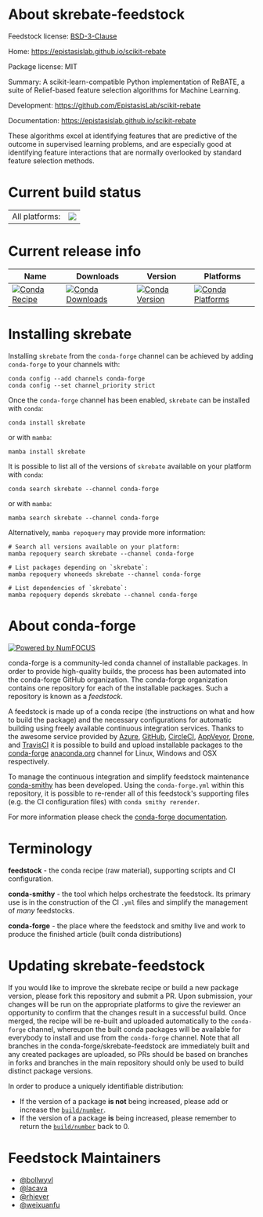 About skrebate-feedstock
========================

Feedstock license: [BSD-3-Clause](https://github.com/conda-forge/skrebate-feedstock/blob/main/LICENSE.txt)

Home: https://epistasislab.github.io/scikit-rebate

Package license: MIT

Summary: A scikit-learn-compatible Python implementation of ReBATE, a suite of
Relief-based feature selection algorithms for Machine Learning.


Development: https://github.com/EpistasisLab/scikit-rebate

Documentation: https://epistasislab.github.io/scikit-rebate

These algorithms excel at identifying features that are predictive of the
outcome in supervised learning problems, and are especially good at
identifying feature interactions that are normally overlooked by standard
feature selection methods.


Current build status
====================


<table><tr><td>All platforms:</td>
    <td>
      <a href="https://dev.azure.com/conda-forge/feedstock-builds/_build/latest?definitionId=5091&branchName=main">
        <img src="https://dev.azure.com/conda-forge/feedstock-builds/_apis/build/status/skrebate-feedstock?branchName=main">
      </a>
    </td>
  </tr>
</table>

Current release info
====================

| Name | Downloads | Version | Platforms |
| --- | --- | --- | --- |
| [![Conda Recipe](https://img.shields.io/badge/recipe-skrebate-green.svg)](https://anaconda.org/conda-forge/skrebate) | [![Conda Downloads](https://img.shields.io/conda/dn/conda-forge/skrebate.svg)](https://anaconda.org/conda-forge/skrebate) | [![Conda Version](https://img.shields.io/conda/vn/conda-forge/skrebate.svg)](https://anaconda.org/conda-forge/skrebate) | [![Conda Platforms](https://img.shields.io/conda/pn/conda-forge/skrebate.svg)](https://anaconda.org/conda-forge/skrebate) |

Installing skrebate
===================

Installing `skrebate` from the `conda-forge` channel can be achieved by adding `conda-forge` to your channels with:

```
conda config --add channels conda-forge
conda config --set channel_priority strict
```

Once the `conda-forge` channel has been enabled, `skrebate` can be installed with `conda`:

```
conda install skrebate
```

or with `mamba`:

```
mamba install skrebate
```

It is possible to list all of the versions of `skrebate` available on your platform with `conda`:

```
conda search skrebate --channel conda-forge
```

or with `mamba`:

```
mamba search skrebate --channel conda-forge
```

Alternatively, `mamba repoquery` may provide more information:

```
# Search all versions available on your platform:
mamba repoquery search skrebate --channel conda-forge

# List packages depending on `skrebate`:
mamba repoquery whoneeds skrebate --channel conda-forge

# List dependencies of `skrebate`:
mamba repoquery depends skrebate --channel conda-forge
```


About conda-forge
=================

[![Powered by
NumFOCUS](https://img.shields.io/badge/powered%20by-NumFOCUS-orange.svg?style=flat&colorA=E1523D&colorB=007D8A)](https://numfocus.org)

conda-forge is a community-led conda channel of installable packages.
In order to provide high-quality builds, the process has been automated into the
conda-forge GitHub organization. The conda-forge organization contains one repository
for each of the installable packages. Such a repository is known as a *feedstock*.

A feedstock is made up of a conda recipe (the instructions on what and how to build
the package) and the necessary configurations for automatic building using freely
available continuous integration services. Thanks to the awesome service provided by
[Azure](https://azure.microsoft.com/en-us/services/devops/), [GitHub](https://github.com/),
[CircleCI](https://circleci.com/), [AppVeyor](https://www.appveyor.com/),
[Drone](https://cloud.drone.io/welcome), and [TravisCI](https://travis-ci.com/)
it is possible to build and upload installable packages to the
[conda-forge](https://anaconda.org/conda-forge) [anaconda.org](https://anaconda.org/)
channel for Linux, Windows and OSX respectively.

To manage the continuous integration and simplify feedstock maintenance
[conda-smithy](https://github.com/conda-forge/conda-smithy) has been developed.
Using the ``conda-forge.yml`` within this repository, it is possible to re-render all of
this feedstock's supporting files (e.g. the CI configuration files) with ``conda smithy rerender``.

For more information please check the [conda-forge documentation](https://conda-forge.org/docs/).

Terminology
===========

**feedstock** - the conda recipe (raw material), supporting scripts and CI configuration.

**conda-smithy** - the tool which helps orchestrate the feedstock.
                   Its primary use is in the construction of the CI ``.yml`` files
                   and simplify the management of *many* feedstocks.

**conda-forge** - the place where the feedstock and smithy live and work to
                  produce the finished article (built conda distributions)


Updating skrebate-feedstock
===========================

If you would like to improve the skrebate recipe or build a new
package version, please fork this repository and submit a PR. Upon submission,
your changes will be run on the appropriate platforms to give the reviewer an
opportunity to confirm that the changes result in a successful build. Once
merged, the recipe will be re-built and uploaded automatically to the
`conda-forge` channel, whereupon the built conda packages will be available for
everybody to install and use from the `conda-forge` channel.
Note that all branches in the conda-forge/skrebate-feedstock are
immediately built and any created packages are uploaded, so PRs should be based
on branches in forks and branches in the main repository should only be used to
build distinct package versions.

In order to produce a uniquely identifiable distribution:
 * If the version of a package **is not** being increased, please add or increase
   the [``build/number``](https://docs.conda.io/projects/conda-build/en/latest/resources/define-metadata.html#build-number-and-string).
 * If the version of a package **is** being increased, please remember to return
   the [``build/number``](https://docs.conda.io/projects/conda-build/en/latest/resources/define-metadata.html#build-number-and-string)
   back to 0.

Feedstock Maintainers
=====================

* [@bollwyvl](https://github.com/bollwyvl/)
* [@lacava](https://github.com/lacava/)
* [@rhiever](https://github.com/rhiever/)
* [@weixuanfu](https://github.com/weixuanfu/)


